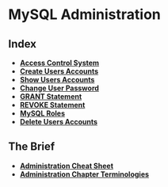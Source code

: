 # MySQL Administration

## Index
* **[Access Control System](./access-control-system.md)** <br>
* **[Create Users Accounts](./create-user-accounts.md)** <br>
* **[Show Users Accounts](./show-user-accounts.md)** <br>
* **[Change User Password](./change-user-password.md)** <br>
* **[GRANT Statement](./grant-statement.md)** <br>
* **[REVOKE Statement](./revoke-statement.md)** <br>
* **[MySQL Roles](./mysql-roles.md)** <br>
* **[Delete Users Accounts](./delete-users.md)** <br>

## The Brief
* **[Administration Cheat Sheet](./administration-cheat-sheet.md)** <br>
* **[Administration Chapter Terminologies](./administration-terminology.md)** <br>
